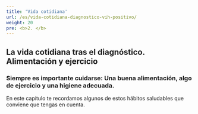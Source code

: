 ```yaml
---
title: 'Vida cotidiana'
url: /es/vida-cotidiana-diagnostico-vih-positivo/
weight: 20
pre: <b>2. </b>
---
```


## La vida cotidiana tras el diagnóstico. Alimentación y ejercicio

### Siempre es importante cuidarse: Una buena alimentación, algo de ejercicio y una higiene adecuada.

En este capítulo te recordamos algunos de estos hábitos saludables que conviene que tengas en cuenta.